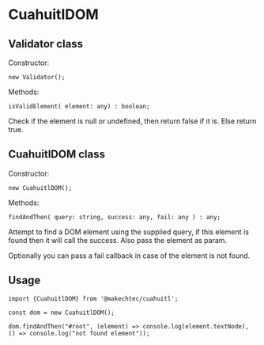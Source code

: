 # CuahuitlDOM #

## Validator class ## 

Constructor:

    new Validator();

Methods:

    isValidElement( element: any) : boolean;

Check if the element is null or undefined, then return false if it is. Else return true.

## CuahuitlDOM class ##

Constructor:

    new CuahuitlDOM();

Methods:

    findAndThen( query: string, success: any, fail: any ) : any;

Attempt to find a DOM element using the supplied query, if this element is found then it will call the success. Also pass the element as param.

Optionally you can pass a fail callback in case of the element is not found.

## Usage ##

    import {CuahuitlDOM} from '@makechtec/cuahuitl';

    const dom = new CuahuitlDOM();
    
    dom.findAndThen("#root", (element) => console.log(element.textNode), () => console.log("not found element"));